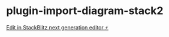 # plugin-import-diagram-stack2

[Edit in StackBlitz next generation editor ⚡️](https://stackblitz.com/~/github.com/markstevenson-reed/plugin-import-diagram-stack2)